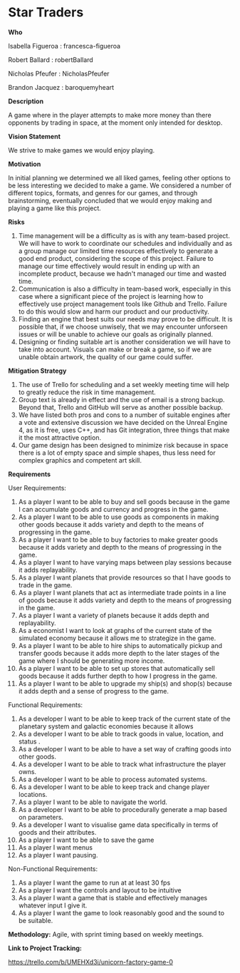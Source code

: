 # Star Traders

**Who**

Isabella Figueroa : francesca-figueroa

Robert Ballard : robertBallard

Nicholas Pfeufer : NicholasPfeufer

Brandon Jacquez : baroquemyheart

**Description**

   A game where in the player attempts to make more money than there opponents by trading in space, at the moment only intended for desktop.
   
**Vision Statement**

  We strive to make games we would enjoy playing.
  
**Motivation**
  
  In initial planning we determined we all liked games, feeling other options to be less interesting we decided to make a game. We considered a number of different topics, formats, and genres for our games, and through brainstorming, eventually concluded that we would enjoy making and playing a game like this project. 
  
**Risks**

  1. Time management will be a difficulty as is with any team-based project. We will have to work to coordinate our schedules and individually and as a group manage our limited time resources effectively to generate a good end product, considering the scope of this project. Failure to manage our time effectively would result in ending up with an incomplete product, because we hadn't managed our time and wasted time.
  2. Communication is also a difficulty in team-based work, especially in this case where a significant piece of the project is learning how to effectively use project management tools like Github and Trello. Failure to do this would slow and harm our product and our productivity.
  3. Finding an engine that best suits our needs may prove to be difficult. It is possible that, if we choose unwisely, that we may encounter unforseen issues or will be unable to achieve our goals as originally planned. 
  4. Designing or finding suitable art is another consideration we will have to take into account. Visuals can make or break a game, so if we are unable obtain artwork, the quality of our game could suffer. 
  

**Mitigation Strategy**

  1. The use of Trello for scheduling and a set weekly meeting time will help to greatly reduce the risk in time management. 
  2. Group text is already in effect and the use of email is a strong backup. Beyond that, Trello and GitHub will serve as another possible backup. 
  3. We have listed both pros and cons to a number of suitable engines after a vote and extensive discussion we have decided on the Unreal Engine 4, as it is free, uses C++, and has Git integration, three things that make it the most attractive option.
  4. Our game design has been designed to minimize risk because in space there is a lot of empty space and simple shapes, thus less need for complex graphics and competent art skill. 

**Requirements**


User Requirements: 

1. As a player I want to be able to buy and sell goods because in the game I can accumulate goods and currency and progress in the game.
2. As a player I want to be able to use goods as components in making other goods because it adds variety and depth to the means of progressing in the game.
3. As a player I want to be able to buy factories to make greater goods because it adds variety and depth to the means of progressing in the game.
5. As a player I want to have varying maps between play sessions because it adds replayability.
5. As a player I want planets that provide resources so that I have goods to trade in the game.
6. As a player I want planets that act as intermediate trade points in a line of goods because it adds variety and depth to the means of progressing in the game.
7. As a player I want a variety of planets because it adds depth and replayability.
8. As a economist I want to look at graphs of the current state of the simulated economy because it allows me to strategize in the game.
9. As a player I want to be able to hire ships to automatically pickup and transfer goods because it adds more depth to the later stages of the game where I should be generating more income.
10. As a player I want to be able to set up stores that automatically sell goods because it adds further depth to how I progress in the game.
11. As a player I want to be able to upgrade my ship(s) and shop(s) because it adds depth and a sense of progress to the game.

Functional Requirements: 

1. As a developer I want to be able to keep track of the current state of the planetary system and galactic economies because it allows 
2. As a developer I want to be able to track goods in value, location, and status .
3. As a developer I want to be able to have a set way of crafting goods into other goods.
4. As a developer I want to be able to track what infrastructure the player owns.
5. As a developer I want to be able to process automated systems.
6. As a developer I want to be able to keep track and change player locations.
7. As a player I want to be able to navigate the world.
8. As a developer I want to be able to procedurally generate a map based on parameters.
9. As a developer I want to visualise game data specifically in terms of goods and their attributes. 
10. As a player I want to be able to save the game
11. As a player I want menus
12. As a player I want pausing.

Non-Functional Requirements: 

1. As a player I want the game to run at at least 30 fps
2. As a player I want the controls and layout to be intuitive
3. As a player I want a game that is stable and effectively manages whatever input I give it.
4. As a player I want the game to look reasonably good and the sound to be suitable.

**Methodology:**
Agile, with sprint timing based on weekly meetings.


**Link to Project Tracking:**


https://trello.com/b/UMEHXd3i/unicorn-factory-game-0

